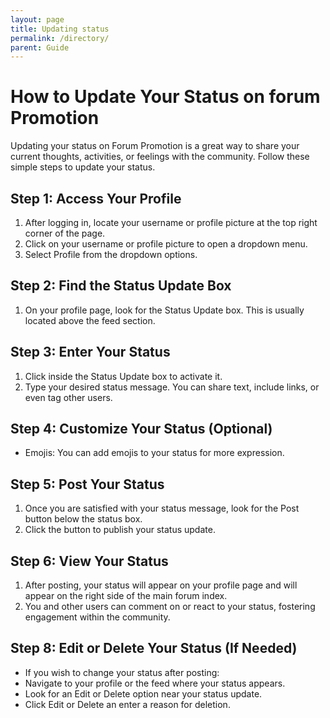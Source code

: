 ```yaml
---
layout: page
title: Updating status
permalink: /directory/
parent: Guide
---
```


# How to Update Your Status on forum Promotion

Updating your status on Forum Promotion is a great way to share your current thoughts, activities, or feelings with the community. Follow these simple steps to update your status.

## Step 1: Access Your Profile

1. After logging in, locate your username or profile picture at the top right corner of the page.
2. Click on your username or profile picture to open a dropdown menu.
3. Select Profile from the dropdown options.

## Step 2: Find the Status Update Box

1. On your profile page, look for the Status Update box. This is usually located above the feed section.

## Step 3: Enter Your Status

1. Click inside the Status Update box to activate it.
2. Type your desired status message. You can share text, include links, or even tag other users.

## Step 4: Customize Your Status (Optional)

- Emojis: You can add emojis to your status for more expression.

## Step 5: Post Your Status

1. Once you are satisfied with your status message, look for the Post button below the status box.
2. Click the button to publish your status update.

## Step 6: View Your Status

1. After posting, your status will appear on your profile page and will appear on the right side of the main forum index.
2. You and other users can comment on or react to your status, fostering engagement within the community.

## Step 8: Edit or Delete Your Status (If Needed)

- If you wish to change your status after posting:
- Navigate to your profile or the feed where your status appears.
- Look for an Edit or Delete option near your status update.
- Click Edit or Delete an enter a reason for deletion.
